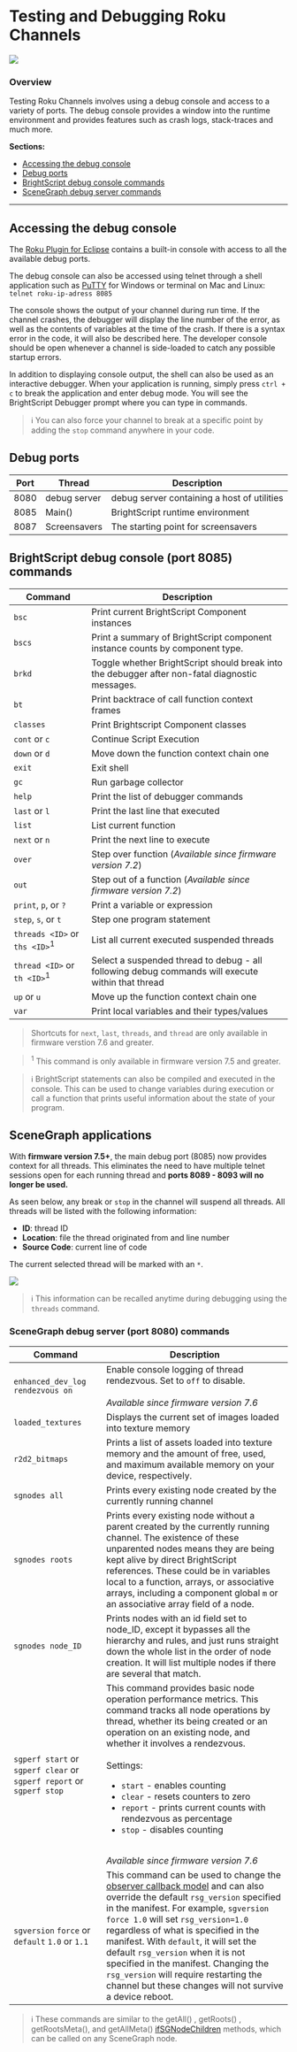 # Testing and Debugging Roku Channels

![](../../images/debugger-console.png)

### Overview

Testing Roku Channels involves using a debug console and access to a variety of ports. The debug console provides a window into the runtime environment and provides features such as crash logs, stack-traces and much more.

**Sections:**

* [Accessing the debug console](#accessing-the-debug-console)
* [Debug ports](#debug-ports)
* [BrightScript debug console commands](#brightscript-debug-console-port-8085-commands)
* [SceneGraph debug server commands](#scenegraph-debug-server-port-8080-commands)

---

## Accessing the debug console

The [Roku Plugin for Eclipse](/develop/developer-tools/eclipse-plugin.md) contains a built-in console with access to all the available debug ports.

The debug console can also be accessed using telnet through a shell application such as [PuTTY](http://www.putty.org/) for Windows or terminal on Mac and Linux: `telnet roku-ip-adress 8085`

The console shows the output of your channel during run time. If the channel crashes, the debugger will display the line number of the error, as well as the contents of variables at the time of the crash. If there is a syntax error in the code, it will also be described here. The developer console should be open whenever a channel is side-loaded to catch any possible startup errors.

In addition to displaying console output, the shell can also be used as an interactive debugger. When your application is running, simply press `ctrl + c` to break the application and enter debug mode. You will see the BrightScript Debugger prompt where you can type in commands.

> :information_source: You can also force your channel to break at a specific point by adding the `stop` command anywhere in your code.

## Debug ports

| Port    | Thread    | Description        |
| ------- | --------- | ------------------ |
| 8080    | debug server | debug server containing a host of utilities
| 8085    | Main()    | BrightScript runtime environment
| 8087    | Screensavers | The starting point for screensavers

## BrightScript debug console (port 8085) commands

| Command | Description |
| ------- | ----------- |
| `bsc`	    | Print current BrightScript Component instances
| `bscs`    |	Print a summary of BrightScript component instance counts by component type.
| `brkd`	  | Toggle whether BrightScript should break into the debugger after non-fatal diagnostic messages.
| `bt`	    | Print backtrace of call function context frames
| `classes`	| Print Brightscript Component classes
| `cont` or `c`	| Continue Script Execution
| `down` or `d`	| Move down the function context chain one
| `exit`	  | Exit shell
| `gc`	    | Run garbage collector
| `help`	  | Print the list of debugger commands
| `last` or `l` | Print the last line that executed
| `list`	  | List current function
| `next` or `n` | Print the next line to execute
| `over`	  | Step over function (_Available since firmware version 7.2_)
| `out`	    | Step out of a function (_Available since firmware version 7.2_)
| `print`, `p`, or `?`	| Print a variable or expression
| `step`, `s`, or `t`	| Step one program statement
| `threads <ID>` or `ths <ID>`<sup>1</sup> | List all current executed suspended threads
| `thread <ID>` or `th <ID>`<sup>1</sup> | Select a suspended thread to debug - all following debug commands will execute within that thread
| `up` or `u`	| Move up the function context chain one
| `var`	    | Print local variables and their types/values

> Shortcuts for `next`, `last`, `threads`, and `thread` are only available in firmware verstion 7.6 and greater.

> <sup>1</sup> This command is only available in firmware version 7.5 and greater.

> :information_source: BrightScript statements can also be compiled and executed in the console. This can be used to change variables during execution or call a function that prints useful information about the state of your program.

## SceneGraph applications

With **firmware version 7.5+**, the main debug port (8085) now provides context for all threads. This eliminates the need to have multiple telnet sessions open for each running thread and **ports 8089 - 8093 will no longer be used.**

As seen below, any break or `stop` in the channel will suspend all threads. All threads will be listed with the following information:
* **ID**: thread ID
* **Location**: file the thread originated from and line number
* **Source Code**: current line of code

The current selected thread will be marked with an `*`.

![](../../images/telnet-threads.png)

> :information_source: This information can be recalled anytime during debugging using the `threads` command.

### SceneGraph debug server (port 8080) commands
| Command | Description |
| ------- | ----------- |
| `enhanced_dev_log rendezvous on` | Enable console logging of thread rendezvous. Set to `off` to disable.<br><br>_Available since firmware version 7.6_
| `loaded_textures` | Displays the current set of images loaded into texture memory
| `r2d2_bitmaps` | Prints a list of assets loaded into texture memory and the amount of free, used, and maximum available memory on your device, respectively.
| `sgnodes all` | Prints every existing node created by the currently running channel
| `sgnodes roots` | Prints every existing node without a parent created by the currently running channel. The existence of these unparented nodes means they are being kept alive by direct BrightScript references. These could be in variables local to a function, arrays, or associative arrays, including a component global `m` or an associative array field of a node.
| `sgnodes node_ID` | Prints nodes with an id field set to node_ID, except it bypasses all the hierarchy and rules, and just runs straight down the whole list in the order of node creation. It will list multiple nodes if there are several that match.
| `sgperf start` or `sgperf clear` or `sgperf report` or `sgperf stop` | This command provides basic node operation performance metrics. This command tracks all node operations by thread, whether its being created or an operation on an existing node, and whether it involves a rendezvous.<br><br>Settings:<ul><li>`start` - enables counting</li><li>`clear` - resets counters to zero</li><li>`report` - prints current counts with rendezvous as percentage</li><li>`stop` - disables counting</li></ul><br>_Available since firmware version 7.6_
| `sgversion` `force` or `default` `1.0` or `1.1` | This command can be used to change the [observer callback model](https://sdkdocs.roku.com/display/sdkdoc/Handling+Application+Events-ObserverCallbackModels) and can also override the default `rsg_version` specified in the manifest. For example, `sgversion force 1.0` will set `rsg_version=1.0` regardless of what is specified in the manifest. With `default`, it will set the default `rsg_version` when it is not specified in the manifest. Changing the `rsg_version` will require restarting the channel but these changes will not survive a device reboot.

> :information_source: These commands are similar to the getAll() , getRoots() ,  getRootsMeta(), and getAllMeta() [ifSGNodeChildren](https://sdkdocs.roku.com/display/sdkdoc/ifSGNodeChildren) methods, which can be called on any SceneGraph node.
